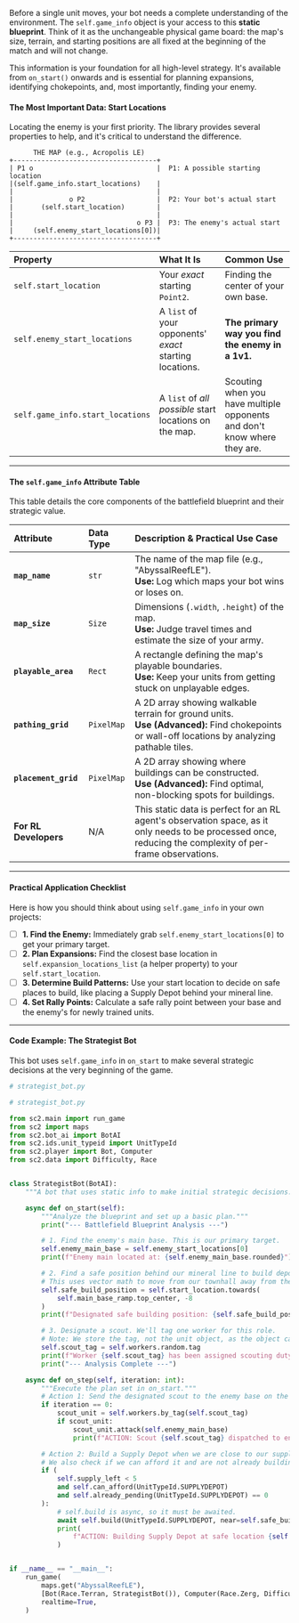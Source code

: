 Before a single unit moves, your bot needs a complete understanding of the environment. The `self.game_info` object is your access to this **static blueprint**. Think of it as the unchangeable physical game board: the map's size, terrain, and starting positions are all fixed at the beginning of the match and will not change.

This information is your foundation for all high-level strategy. It's available from `on_start()` onwards and is essential for planning expansions, identifying chokepoints, and, most importantly, finding your enemy.

#### **The Most Important Data: Start Locations**

Locating the enemy is your first priority. The library provides several properties to help, and it's critical to understand the difference.

```
      THE MAP (e.g., Acropolis LE)
+------------------------------------+
| P1 o                               |  P1: A possible starting location
|(self.game_info.start_locations)    |
|                                    |
|              o P2                  |  P2: Your bot's actual start
|       (self.start_location)        |
|                                    |
|                               o P3 |  P3: The enemy's actual start
|     (self.enemy_start_locations[0])|
+------------------------------------+
```

| Property                 | What It Is                                                           | Common Use                                                                             |
| :----------------------- | :------------------------------------------------------------------- | :------------------------------------------------------------------------------------- |
| `self.start_location`    | Your *exact* starting `Point2`.                                      | Finding the center of your own base.                                                   |
| `self.enemy_start_locations` | A `list` of your opponents' *exact* starting locations.              | **The primary way you find the enemy in a 1v1.**                                       |
| `self.game_info.start_locations` | A `list` of *all possible* start locations on the map.               | Scouting when you have multiple opponents and don't know where they are.               |

---

#### **The `self.game_info` Attribute Table**

This table details the core components of the battlefield blueprint and their strategic value.

| Attribute | Data Type | Description & Practical Use Case |
| :--- | :--- | :--- |
| **`map_name`** | `str` | The name of the map file (e.g., "AbyssalReefLE").<br />**Use:** Log which maps your bot wins or loses on. |
| **`map_size`** | `Size` | Dimensions (`.width`, `.height`) of the map.<br />**Use:** Judge travel times and estimate the size of your army. |
| **`playable_area`** | `Rect` | A rectangle defining the map's playable boundaries.<br />**Use:** Keep your units from getting stuck on unplayable edges. |
| **`pathing_grid`** | `PixelMap` | A 2D array showing walkable terrain for ground units.<br />**Use (Advanced):** Find chokepoints or wall-off locations by analyzing pathable tiles. |
| **`placement_grid`**| `PixelMap` | A 2D array showing where buildings can be constructed.<br />**Use (Advanced):** Find optimal, non-blocking spots for buildings. |
| **For RL Developers** | N/A | This static data is perfect for an RL agent's observation space, as it only needs to be processed once, reducing the complexity of per-frame observations. |

---

#### **Practical Application Checklist**

Here is how you should think about using `self.game_info` in your own projects:

-   [ ] **1. Find the Enemy:** Immediately grab `self.enemy_start_locations[0]` to get your primary target.
-   [ ] **2. Plan Expansions:** Find the closest base location in `self.expansion_locations_list` (a helper property) to your `self.start_location`.
-   [ ] **3. Determine Build Patterns:** Use your start location to decide on safe places to build, like placing a Supply Depot behind your mineral line.
-   [ ] **4. Set Rally Points:** Calculate a safe rally point between your base and the enemy's for newly trained units.

---

#### **Code Example: The Strategist Bot**

This bot uses `self.game_info` in `on_start` to make several strategic decisions at the very beginning of the game.

```python
# strategist_bot.py

# strategist_bot.py

from sc2.main import run_game
from sc2 import maps
from sc2.bot_ai import BotAI
from sc2.ids.unit_typeid import UnitTypeId
from sc2.player import Bot, Computer
from sc2.data import Difficulty, Race


class StrategistBot(BotAI):
    """A bot that uses static info to make initial strategic decisions."""

    async def on_start(self):
        """Analyze the blueprint and set up a basic plan."""
        print("--- Battlefield Blueprint Analysis ---")

        # 1. Find the enemy's main base. This is our primary target.
        self.enemy_main_base = self.enemy_start_locations[0]
        print(f"Enemy main located at: {self.enemy_main_base.rounded}")

        # 2. Find a safe position behind our mineral line to build depots.
        # This uses vector math to move from our townhall away from the main ramp.
        self.safe_build_position = self.start_location.towards(
            self.main_base_ramp.top_center, -8
        )
        print(f"Designated safe building position: {self.safe_build_position.rounded}")

        # 3. Designate a scout. We'll tag one worker for this role.
        # Note: We store the tag, not the unit object, as the object can become stale.
        self.scout_tag = self.workers.random.tag
        print(f"Worker {self.scout_tag} has been assigned scouting duty.")
        print("--- Analysis Complete ---")

    async def on_step(self, iteration: int):
        """Execute the plan set in on_start."""
        # Action 1: Send the designated scout to the enemy base on the first step.
        if iteration == 0:
            scout_unit = self.workers.by_tag(self.scout_tag)
            if scout_unit:
                scout_unit.attack(self.enemy_main_base)
                print(f"ACTION: Scout {self.scout_tag} dispatched to enemy base.")

        # Action 2: Build a Supply Depot when we are close to our supply cap.
        # We also check if we can afford it and are not already building one.
        if (
            self.supply_left < 5
            and self.can_afford(UnitTypeId.SUPPLYDEPOT)
            and self.already_pending(UnitTypeId.SUPPLYDEPOT) == 0
        ):
            # self.build is async, so it must be awaited.
            await self.build(UnitTypeId.SUPPLYDEPOT, near=self.safe_build_position)
            print(
                f"ACTION: Building Supply Depot at safe location {self.safe_build_position.rounded}."
            )


if __name__ == "__main__":
    run_game(
        maps.get("AbyssalReefLE"),
        [Bot(Race.Terran, StrategistBot()), Computer(Race.Zerg, Difficulty.Easy)],
        realtime=True,
    )
```